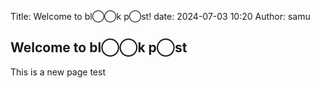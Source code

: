 Title: Welcome to bl◯◯k p◯st!
date: 2024-07-03 10:20
Author: samu

## Welcome to bl◯◯k p◯st

This is a new page test
